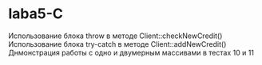 # laba5-C
Использование блока throw в методе Client::checkNewCredit()
Использование блока try-catch в методе Client::addNewCredit()
Днмонстрация работы с одно и двумерным массивами в тестах 10 и 11
